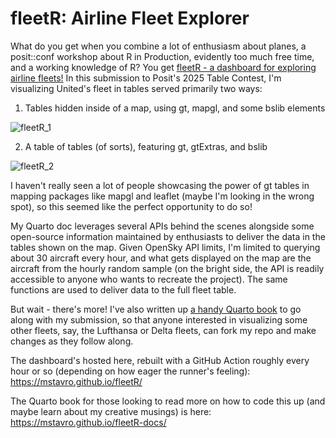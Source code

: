 # fleetR: Airline Fleet Explorer
What do you get when you combine a lot of enthusiasm about planes, a posit::conf workshop about R in Production, evidently too much free time, and a working knowledge of R? You get [fleetR - a dashboard for exploring airline fleets!](https://mstavro.github.io/fleetR/) In this submission to Posit's 2025 Table Contest, I'm visualizing United's fleet in tables served primarily two ways:

1. Tables hidden inside of a map, using gt, mapgl, and some bslib elements

![fleetR_1](https://github.com/user-attachments/assets/af641aad-7989-4e36-a2dd-1e81fd3eda63)

2. A table of tables (of sorts), featuring gt, gtExtras, and bslib

![fleetR_2](https://github.com/user-attachments/assets/c11c4d79-b515-4747-8e54-b41212114afa)

I haven't really seen a lot of people showcasing the power of gt tables in mapping packages like mapgl and leaflet (maybe I'm looking in the wrong spot), so this seemed like the perfect opportunity to do so!

My Quarto doc leverages several APIs behind the scenes alongside some open-source information maintained by enthusiasts to deliver the data in the tables shown on the map. Given OpenSky API limits, I'm limited to querying about 30 aircraft every hour, and what gets displayed on the map are the aircraft from the hourly random sample (on the bright side, the API is readily accessible to anyone who wants to recreate the project). The same functions are used to deliver data to the full fleet table.

But wait - there's more! I've also written up [a handy Quarto book](https://mstavro.github.io/fleetR-docs/) to go along with my submission, so that anyone interested in visualizing some other fleets, say, the Lufthansa or Delta fleets, can fork my repo and make changes as they follow along.

The dashboard's hosted here, rebuilt with a GitHub Action roughly every hour or so (depending on how eager the runner's feeling):
https://mstavro.github.io/fleetR/

The Quarto book for those looking to read more on how to code this up (and maybe learn about my creative musings) is here:
https://mstavro.github.io/fleetR-docs/
